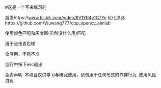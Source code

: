 #这是一个写来练习的

启发https://www.bilibili.com/video/BV1YR4y1G7Ye
优化思路https://github.com/Wuwang777/cpp_opencv_aimlab

使用颜色匹配和灰度图(虽然没什么用)匹配

用于点击青色球

全屏用，不然不准

运行中按下esc退出

免责声明: 本项目仅供学习与研究使用，请勿用于任何形式的作弊行为, 使用风险自负
